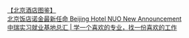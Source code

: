   
[【北京酒店图鉴】](http://www.dianyue.me/archives/195/3b7xruz9ik0aai4y/)  
[北京饭店诺金最新任命 Beijing Hotel NUO New Announcement](http://www.dianyue.me/archives/211/c4lax0896nxkxcfp/)  
[中瑞实习就业基地总汇 | 学一个喜欢的专业，找一份喜欢的工作](http://www.dianyue.me/archives/867/t3yl42iy90ma6vm5/)